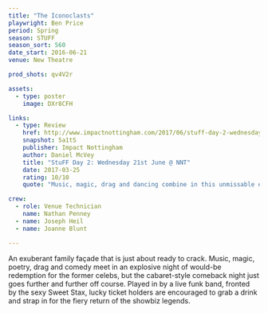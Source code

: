 ```yaml
---
title: "The Iconoclasts"
playwright: Ben Price 
period: Spring
season: STUFF
season_sort: 560
date_start: 2016-06-21
venue: New Theatre 

prod_shots: qv4V2r

assets:
  - type: poster
    image: DXr8CFH

links:
  - type: Review
    href: http://www.impactnottingham.com/2017/06/stuff-day-2-wednesday-21st-june-nnt/
    snapshot: 5a1tS
    publisher: Impact Nottingham
    author: Daniel McVey 
    title: "StuFF Day 2: Wednesday 21st June @ NNT"
    date: 2017-03-25
    rating: 10/10
    quote: "Music, magic, drag and dancing combine in this unmissable explosion of intriguing characters performed by immensely talented actors."

crew:
  - role: Venue Technician
    name: Nathan Penney
  - name: Joseph Heil 
  - name: Joanne Blunt 

---
```


An exuberant family façade that is just about ready to crack. Music, magic, poetry, drag and comedy meet in an explosive night of would-be redemption for the former celebs, but the cabaret-style comeback night just goes further and further off course. Played in by a live funk band, fronted by the sexy Sweet Stax, lucky ticket holders are encouraged to grab a drink and strap in for the fiery return of the showbiz legends.